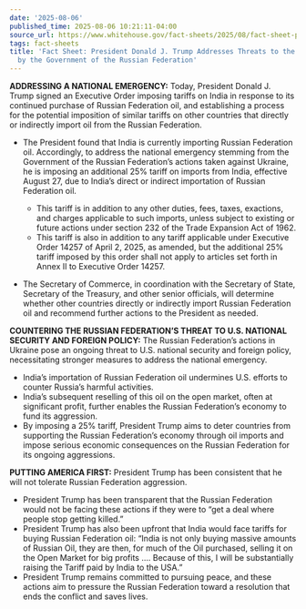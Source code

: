```yaml
---
date: '2025-08-06'
published_time: 2025-08-06 10:21:11-04:00
source_url: https://www.whitehouse.gov/fact-sheets/2025/08/fact-sheet-president-donald-j-trump-addresses-threats-to-the-united-states-by-the-government-of-the-russian-federation/
tags: fact-sheets
title: 'Fact Sheet: President Donald J. Trump Addresses Threats to the United States
  by the Government of the Russian Federation'
---
```

 
**ADDRESSING A NATIONAL EMERGENCY:** Today, President Donald J. Trump
signed an Executive Order imposing tariffs on India in response to its
continued purchase of Russian Federation oil, and establishing a process
for the potential imposition of similar tariffs on other countries that
directly or indirectly import oil from the Russian Federation.

-   The President found that India is currently importing Russian
    Federation oil. Accordingly, to address the national emergency
    stemming from the Government of the Russian Federation’s actions
    taken against Ukraine, he is imposing an additional 25% tariff on
    imports from India, effective August 27, due to India’s direct or
    indirect importation of Russian Federation oil.
    -   This tariff is in addition to any other duties, fees, taxes,
        exactions, and charges applicable to such imports, unless
        subject to existing or future actions under section 232 of the
        Trade Expansion Act of 1962.

    <!-- -->

    -   This tariff is also in addition to any tariff applicable under
        Executive Order 14257 of April 2, 2025, as amended, but the
        additional 25% tariff imposed by this order shall not apply to
        articles set forth in Annex II to Executive Order 14257.
-   The Secretary of Commerce, in coordination with the Secretary of
    State, Secretary of the Treasury, and other senior officials, will
    determine whether other countries directly or indirectly import
    Russian Federation oil and recommend further actions to the
    President as needed.

**COUNTERING THE RUSSIAN FEDERATION’S THREAT TO U.S. NATIONAL SECURITY
AND FOREIGN POLICY:** The Russian Federation’s actions in Ukraine pose
an ongoing threat to U.S. national security and foreign policy,
necessitating stronger measures to address the national emergency.

-   India’s importation of Russian Federation oil undermines U.S.
    efforts to counter Russia’s harmful activities.
-   India’s subsequent reselling of this oil on the open market, often
    at significant profit, further enables the Russian Federation’s
    economy to fund its aggression.
-   By imposing a 25% tariff, President Trump aims to deter countries
    from supporting the Russian Federation’s economy through oil imports
    and impose serious economic consequences on the Russian Federation
    for its ongoing aggressions.

**PUTTING AMERICA FIRST:** President Trump has been consistent that he
will not tolerate Russian Federation aggression.

-   President Trump has been transparent that the Russian Federation
    would not be facing these actions if they were to “get a deal where
    people stop getting killed.”
-   President Trump has also been upfront that India would face tariffs
    for buying Russian Federation oil: “India is not only buying massive
    amounts of Russian Oil, they are then, for much of the Oil
    purchased, selling it on the Open Market for big profits …. Because
    of this, I will be substantially raising the Tariff paid by India to
    the USA.”
-   President Trump remains committed to pursuing peace, and these
    actions aim to pressure the Russian Federation toward a resolution
    that ends the conflict and saves lives.
